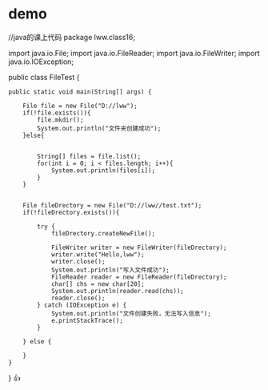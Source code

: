 # demo


//java的课上代码
package lww.class16;

import java.io.File;
import java.io.FileReader;
import java.io.FileWriter;
import java.io.IOException;

public class FileTest {

	public static void main(String[] args) {
		
		File file = new File("D://lww");
		if(!file.exists()){
			file.mkdir();
			System.out.println("文件夹创建成功");
		}else{

			
			String[] files = file.list();
			for(int i = 0; i < files.length; i++){
				System.out.println(files[i]);
			}
		}
		
		
		File fileDrectory = new File("D://lww//test.txt");
		if(!fileDrectory.exists()){
			
			try {
				fileDrectory.createNewFile();
				
				FileWriter writer = new FileWriter(fileDrectory);
				writer.write("Hello,lww");
				writer.close();
				System.out.println("写入文件成功");
				FileReader reader = new FileReader(fileDrectory);
				char[] chs = new char[20];
				System.out.println(reader.read(chs));
				reader.close();
			} catch (IOException e) {
				System.out.println("文件创建失败，无法写入信息");
				e.printStackTrace();
			}
			
		} else {

		}
	}

}
:+1:
